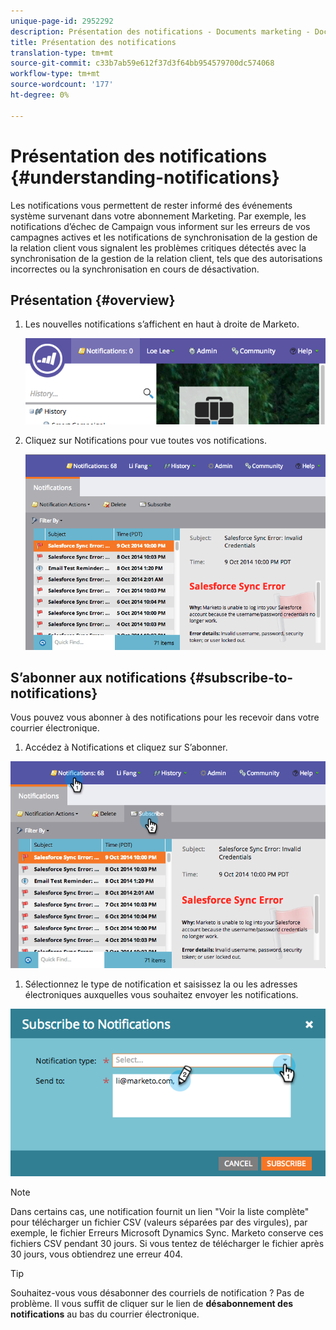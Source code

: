 ```yaml
---
unique-page-id: 2952292
description: Présentation des notifications - Documents marketing - Documentation du produit
title: Présentation des notifications
translation-type: tm+mt
source-git-commit: c33b7ab59e612f37d3f64bb954579700dc574068
workflow-type: tm+mt
source-wordcount: '177'
ht-degree: 0%

---
```



# Présentation des notifications {#understanding-notifications}

Les notifications vous permettent de rester informé des événements système survenant dans votre abonnement Marketing. Par exemple, les notifications d’échec de Campaign vous informent sur les erreurs de vos campagnes actives et les notifications de synchronisation de la gestion de la relation client vous signalent les problèmes critiques détectés avec la synchronisation de la gestion de la relation client, tels que des autorisations incorrectes ou la synchronisation en cours de désactivation.

## Présentation {#overview}

1. Les nouvelles notifications s’affichent en haut à droite de Marketo.

   ![](assets/image2014-10-10-11-3a32-3a48.png)

1. Cliquez sur Notifications pour vue toutes vos notifications.

   ![](assets/image2014-10-10-11-3a55-3a44.png)

## S’abonner aux notifications {#subscribe-to-notifications}

Vous pouvez vous abonner à des notifications pour les recevoir dans votre courrier électronique.

1. Accédez à Notifications et cliquez sur S’abonner.

![](assets/image2014-10-10-12-3a3-3a29.png)

1. Sélectionnez le type de notification et saisissez la ou les adresses électroniques auxquelles vous souhaitez envoyer les notifications.

![](assets/image2014-10-10-13-3a0-3a37.png)

>[!NOTE]
>
>Dans certains cas, une notification fournit un lien &quot;Voir la liste complète&quot; pour télécharger un fichier CSV (valeurs séparées par des virgules), par exemple, le fichier Erreurs Microsoft Dynamics Sync. Marketo conserve ces fichiers CSV pendant 30 jours. Si vous tentez de télécharger le fichier après 30 jours, vous obtiendrez une erreur 404.

>[!TIP]
>
>Souhaitez-vous vous désabonner des courriels de notification ? Pas de problème. Il vous suffit de cliquer sur le lien de **désabonnement des notifications** au bas du courrier électronique.

